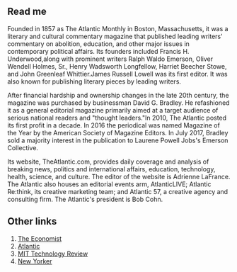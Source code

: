 ## Read me

Founded in 1857 as The Atlantic Monthly in Boston, Massachusetts, it was a literary and cultural commentary magazine that published leading writers' commentary on abolition, education, and other major issues in contemporary political affairs. Its founders included Francis H. Underwood,along with prominent writers Ralph Waldo Emerson, Oliver Wendell Holmes, Sr., Henry Wadsworth Longfellow, Harriet Beecher Stowe, and John Greenleaf Whittier.James Russell Lowell was its first editor. It was also known for publishing literary pieces by leading writers.

After financial hardship and ownership changes in the late 20th century, the magazine was purchased by businessman David G. Bradley. He refashioned it as a general editorial magazine primarily aimed at a target audience of serious national readers and "thought leaders."In 2010, The Atlantic posted its first profit in a decade. In 2016 the periodical was named Magazine of the Year by the American Society of Magazine Editors. In July 2017, Bradley sold a majority interest in the publication to Laurene Powell Jobs's Emerson Collective.

Its website, TheAtlantic.com, provides daily coverage and analysis of breaking news, politics and international affairs, education, technology, health, science, and culture. The editor of the website is Adrienne LaFrance. The Atlantic also houses an editorial events arm, AtlanticLIVE; Atlantic Re:think, its creative marketing team; and Atlantic 57, a creative agency and consulting firm. The Atlantic's president is Bob Cohn.

## Other links

1. [The Economist](https://github.com/wuhuanyu/the_economist)
2. [Atlantic](https://github.com/wuhuanyu/atlantic)
3. [MIT Technology Review](https://github.com/wuhuanyu/mit_tech)
4. [New Yorker](https://github.com/wuhuanyu/newyorker)
